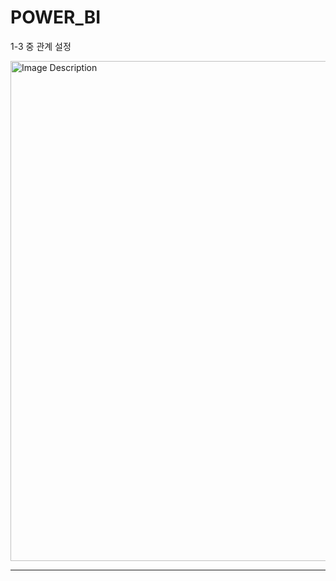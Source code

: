 # POWER_BI

1-3 중 관계 설정 

<img src="https://github.com/user-attachments/assets/64b60047-315d-4591-995c-7e783b6061ae" alt="Image Description" width="800" />

<hr> 

